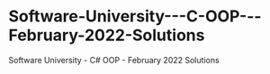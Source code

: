 # Software-University---C-OOP---February-2022-Solutions
Software University - C# OOP - February 2022 Solutions
